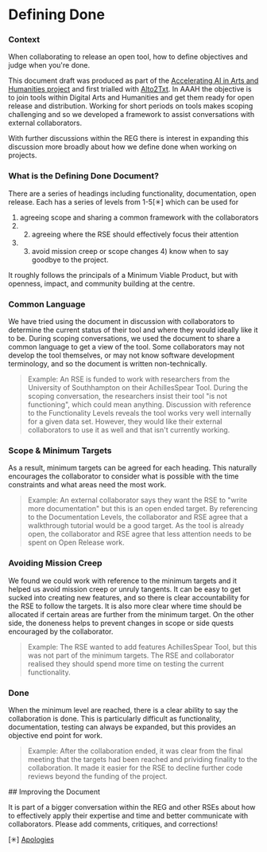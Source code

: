 # Defining Done

### Context

When collaborating to release an open tool, how to define objectives and judge when you're done. 

This document draft was produced as part of the [Accelerating AI in Arts and Humanities project](https://github.com/alan-turing-institute/Hut23/issues/1049) and first trialled with [Alto2Txt](https://github.com/Living-with-machines/alto2txt). In AAAH the objective is to join tools within Digital Arts and Humanities and get them ready for open release and distribution. Working for short periods on tools makes scoping challenging and so we developed a framework to assist conversations with external collaborators. 

With further discussions within the REG there is interest in expanding this discussion more broadly about how we define done when working on projects. 

### What is the Defining Done Document?

There are a series of headings including functionality, documentation, open release. Each has a series of levels from 1-5[✳︎] which can be used for 
1) agreeing scope and sharing a common framework with the collaborators 
2) 2) agreeing where the RSE should effectively focus their attention 
3) 3) avoid mission creep or scope changes 4) know when to say goodbye to the project. 

It roughly follows the principals of a Minimum Viable Product, but with openness, impact, and community building at the centre. 

### Common Language

We have tried using the document in discussion with collaborators to determine the current status of their tool and where they would ideally like it to be. During scoping conversations, we used the document to share a common language to get a view of the tool. Some collaborators may not develop the tool themselves, or may not know software development terminology, and so the document is written non-technically. 

> Example:
> An RSE is funded to work with researchers from the University of Southhampton on their AchillesSpear Tool. During the scoping conversation, the researchers insist their tool "is not functioning", which could mean anything. Discussion with reference to the Functionality Levels reveals the tool works very well internally for a given data set. However, they would like their external collaborators to use it as well and that isn't currently working.

### Scope & Minimum Targets

As a result, minimum targets can be agreed for each heading. This naturally encourages the collaborator to consider what is possible with the time constraints and what areas need the most work.

> Example:
> An external collaborator says they want the RSE to "write more documentation" but this is an open ended target. By referencing to the Documentation Levels, the collaborator and RSE agree that a walkthrough tutorial would be a good target. As the tool is already open, the collaborator and RSE agree that less attention needs to be spent on Open Release work. 

### Avoiding Mission Creep

We found we could work with reference to the minimum targets and it helped us avoid mission creep or unruly tangents. It can be easy to get sucked into creating new features, and so there is clear accountability for the RSE to follow the targets. It is also more clear where time should be allocated if certain areas are further from the minimum target. On the other side, the doneness helps to prevent changes in scope or side quests encouraged by the collaborator. 

> Example:
> The RSE wanted to add features AchillesSpear Tool, but this was not part of the minimum targets. The RSE and collaborator realised they should spend more time on testing the current functionality. 

### Done

When the minimum level are reached, there is a clear ability to say the collaboration is done. This is particularly difficult as functionality, documentation, testing can always be expanded, but this provides an objective end point for work. 

> Example:
> After the collaboration ended, it was clear from the final meeting that the targets had been reached and prividing finality to the collaboration. It made it easier for the RSE to decline further code reviews beyond the funding of the project. 

## Improving the Document

It is part of a bigger conversation within the REG and other RSEs about how to effectively apply their expertise and time and better communicate with collaborators. Please add comments, critiques, and corrections! 

[✳︎] [Apologies](https://en.wikipedia.org/wiki/Zero-based_numbering)
